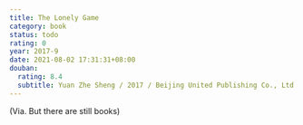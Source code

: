 ```yaml
---
title: The Lonely Game
category: book
status: todo
rating: 0
year: 2017-9
date: 2021-08-02 17:31:31+08:00
douban:
  rating: 8.4
  subtitle: Yuan Zhe Sheng / 2017 / Beijing United Publishing Co., Ltd.
---
```


(Via. But there are still books)
